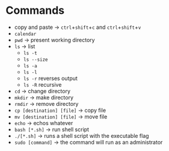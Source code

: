 # Commands

- copy and paste -> `ctrl`+`shift`+`c` and `ctrl`+`shift`+`v`
- `calendar`
- `pwd` -> present working directory
- `ls` -> list
  - `ls -t`
  - `ls --size`
  - `ls -a`
  - `ls -l`
  - `ls -r` reverses output
  - `ls -R` recursive
- `cd` -> change directory
- `mkdir` -> make directory
- `rmdir` -> remove directory
- `cp [destination] [file]` -> copy file
- `mv [destination] [file]` -> move file
- `echo` -> echos whatever
- `bash [*.sh]` -> run shell script
- `./[*.sh]` -> runs a shell script with the executable flag
- `sudo [command]` -> the command will run as an administrator
